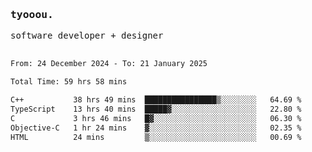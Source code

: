 <samp>
   <h3>tyooou.</h3>
   software developer + designer
   <br/><br/>
  <!--START_SECTION:waka-->

```txt
From: 24 December 2024 - To: 21 January 2025

Total Time: 59 hrs 58 mins

C++           38 hrs 49 mins  ████████████████▒░░░░░░░░   64.69 %
TypeScript    13 hrs 40 mins  █████▓░░░░░░░░░░░░░░░░░░░   22.80 %
C             3 hrs 46 mins   █▓░░░░░░░░░░░░░░░░░░░░░░░   06.30 %
Objective-C   1 hr 24 mins    ▓░░░░░░░░░░░░░░░░░░░░░░░░   02.35 %
HTML          24 mins         ▒░░░░░░░░░░░░░░░░░░░░░░░░   00.69 %
```

<!--END_SECTION:waka-->
</samp>

